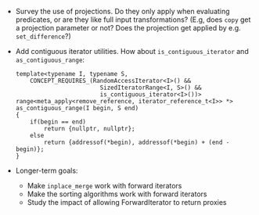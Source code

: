 ﻿* Survey the use of projections. Do they only apply when evaluating predicates, or are they
  like full input transformations? (E.g, does `copy` get a projection parameter or not? Does the projection get applied by e.g. `set_difference`?)
* Add contiguous iterator utilities. How about `is_contiguous_iterator` and `as_contiguous_range`:

    ```
    template<typename I, typename S,
        CONCEPT_REQUIRES_(RandomAccessIterator<I>() &&
                            SizedIteratorRange<I, S>() &&
                            is_contiguous_iterator<I>())>
    range<meta_apply<remove_reference, iterator_reference_t<I>> *>
    as_contiguous_range(I begin, S end)
    {
        if(begin == end)
            return {nullptr, nullptr};
        else
            return {addressof(*begin), addressof(*begin) + (end - begin)};
    }
    ```
* Longer-term goals:
  - Make `inplace_merge` work with forward iterators
  - Make the sorting algorithms work with forward iterators
  - Study the impact of allowing ForwardIterator to return proxies

